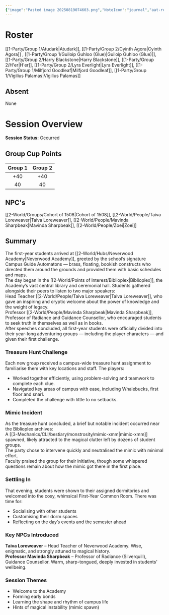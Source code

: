```yaml
---
{"image":"Pasted image 20250819074603.png","NoteIcon":"journal","aat-render-enabled":true,"fc-category":["Main Story"],"fc-display-name":"Orientation Day","sessionstatus":"Occurred","type":"Session Journal","sessionDate":"2025-07-12","players":8,"OneLiner":"Settling in & Scavenger Hunt","timelines":["journal"],"tags":["journal","#Category/Journal"],"obsidianUIMode":"preview","sessionRoster":["[[1-Party/Group 1/Atudark.md|Atudark]]","[[1-Party/Group 2/Cyinth Agora.md|Cyinth Agora]]","[[1-Party/Group 1/Guiloip Guhloo (Glue).md|Guiloip Guhloo (Glue)]]","[[1-Party/Group 2/Harry Blackstone.md|Harry Blackstone]]","[[1-Party/Group 2/H'er.md|H'er]]","[[1-Party/Group 2/Lyra Everlight.md|Lyra Everlight]]","[[1-Party/Group 1/Milfjord Goodleaf.md|Milfjord Goodleaf]]","[[1-Party/Group 1/Vigilius Palamas.md|Vigilius Palamas]]"],"sessionAbsent":null,"sessionNPC":["[[2-World/Groups/Cohort of 1508.md|Cohort of 1508]]","[[2-World/People/Taiva Loreweaver.md|Taiva Loreweaver]]","[[2-World/People/Mavinda Sharpbeak.md|Mavinda Sharpbeak]]","[[2-World/People/Zoei.md|Zoei]]"],"dg-publish":true,"dg-path":"Session Journals/2025-07-12 - Orientation Day.md","permalink":"/session-journals/2025-07-12-orientation-day/","dgPassFrontmatter":true,"updated":"2025-09-28T18:37:52.000+01:00"}
---
```



# Roster 

[[1-Party/Group 1/Atudark\|Atudark]], [[1-Party/Group 2/Cyinth Agora\|Cyinth Agora]] , [[1-Party/Group 1/Guiloip Guhloo (Glue)\|Guiloip Guhloo (Glue)]], [[1-Party/Group 2/Harry Blackstone\|Harry Blackstone]], [[1-Party/Group 2/H'er\|H'er]], [[1-Party/Group 2/Lyra Everlight\|Lyra Everlight]], [[1-Party/Group 1/Milfjord Goodleaf\|Milfjord Goodleaf]], [[1-Party/Group 1/Vigilius Palamas\|Vigilius Palamas]]


## Absent

None

# Session Overview

**Session Status:**  Occurred

## Group Cup Points

| Group 1 | Group 2 |
| :-----: | :-----: |
|   +40   |   +40   |
|   40    |   40    |

## NPC's


[[2-World/Groups/Cohort of 1508\|Cohort of 1508]], [[2-World/People/Taiva Loreweaver\|Taiva Loreweaver]], [[2-World/People/Mavinda Sharpbeak\|Mavinda Sharpbeak]], [[2-World/People/Zoei\|Zoei]]

## Summary
The first-year students arrived at [[2-World/Hubs/Neverwood Academy\|Neverwood Academy]], greeted by the school’s signature Campus Guide Automatons — brass, floating, bookish constructs who directed them around the grounds and provided them with basic schedules and maps.  
The day began in the [[2-World/Points of Interest/Biblioplex\|Biblioplex]], the Academy’s vast central library and ceremonial hall. Students gathered alongside their peers to listen to two major speakers:  
Head Teacher [[2-World/People/Taiva Loreweaver\|Taiva Loreweaver]], who gave an inspiring and cryptic welcome about the power of knowledge and the weight of legacy.  
Professor [[2-World/People/Mavinda Sharpbeak\|Mavinda Sharpbeak]], Professor of Radiance and Guidance Counsellor, who encouraged students to seek truth in themselves as well as in books.  
After speeches concluded, all first-year students were officially divided into their year-long adventuring groups — including the player characters — and given their first challenge.

### Treasure Hunt Challenge

Each new group received a campus-wide treasure hunt assignment to familiarise them with key locations and staff. The players:

* Worked together efficiently, using problem-solving and teamwork to complete each clue.  
* Navigated key areas of campus with ease, including Whalebucks, first floor and snarl.  
* Completed the challenge with little to no setbacks.

### Mimic Incident

As the treasure hunt concluded, a brief but notable incident occurred near the Biblioplex archives:  
A [[3-Mechanics/CLI/bestiary/monstrosity/mimic-xmm\|mimic-xmm]] spawned, likely attracted to the magical clutter left by dozens of student groups.  
The party chose to intervene quickly and neutralised the mimic with minimal effort.  
Faculty praised the group for their initiative, though some whispered questions remain about how the mimic got there in the first place.

### Settling In

That evening, students were shown to their assigned dormitories and welcomed into the cosy, whimsical First-Year Common Room. There was time for:

* Socialising with other students  
* Customising their dorm spaces  
* Reflecting on the day’s events and the semester ahead

### Key NPCs Introduced

**Taiva Loreweaver** – Head Teacher of Neverwood Academy. Wise, enigmatic, and strongly attuned to magical history.  
**Professor Mavinda Sharpbeak** – Professor of Radiance (Silverquill), Guidance Counsellor. Warm, sharp-tongued, deeply invested in students' wellbeing.

### Session Themes

* Welcome to the Academy  
* Forming early bonds  
* Learning the shape and rhythm of campus life  
* Hints of magical instability (mimic spawn)